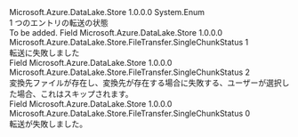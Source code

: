 <Type Name="SingleChunkStatus" FullName="Microsoft.Azure.DataLake.Store.FileTransfer.SingleChunkStatus">
  <TypeSignature Language="C#" Value="public enum SingleChunkStatus" />
  <TypeSignature Language="ILAsm" Value=".class public auto ansi sealed SingleChunkStatus extends System.Enum" />
  <TypeSignature Language="DocId" Value="T:Microsoft.Azure.DataLake.Store.FileTransfer.SingleChunkStatus" />
  <TypeSignature Language="VB.NET" Value="Public Enum SingleChunkStatus" />
  <TypeSignature Language="F#" Value="type SingleChunkStatus = " />
  <AssemblyInfo>
    <AssemblyName>Microsoft.Azure.DataLake.Store</AssemblyName>
    <AssemblyVersion>1.0.0.0</AssemblyVersion>
  </AssemblyInfo>
  <Base>
    <BaseTypeName>System.Enum</BaseTypeName>
  </Base>
  <Docs>
    <summary>
            1 つのエントリの転送の状態
            </summary>
    <remarks>To be added.</remarks>
  </Docs>
  <Members>
    <Member MemberName="Failed">
      <MemberSignature Language="C#" Value="Failed" />
      <MemberSignature Language="ILAsm" Value=".field public static literal valuetype Microsoft.Azure.DataLake.Store.FileTransfer.SingleChunkStatus Failed = int32(1)" />
      <MemberSignature Language="DocId" Value="F:Microsoft.Azure.DataLake.Store.FileTransfer.SingleChunkStatus.Failed" />
      <MemberSignature Language="VB.NET" Value="Failed" />
      <MemberSignature Language="F#" Value="Failed = 1" Usage="Microsoft.Azure.DataLake.Store.FileTransfer.SingleChunkStatus.Failed" />
      <MemberType>Field</MemberType>
      <AssemblyInfo>
        <AssemblyName>Microsoft.Azure.DataLake.Store</AssemblyName>
        <AssemblyVersion>1.0.0.0</AssemblyVersion>
      </AssemblyInfo>
      <ReturnValue>
        <ReturnType>Microsoft.Azure.DataLake.Store.FileTransfer.SingleChunkStatus</ReturnType>
      </ReturnValue>
      <MemberValue>1</MemberValue>
      <Docs>
        <summary>
            転送に失敗しました
            </summary>
      </Docs>
    </Member>
    <Member MemberName="Skipped">
      <MemberSignature Language="C#" Value="Skipped" />
      <MemberSignature Language="ILAsm" Value=".field public static literal valuetype Microsoft.Azure.DataLake.Store.FileTransfer.SingleChunkStatus Skipped = int32(2)" />
      <MemberSignature Language="DocId" Value="F:Microsoft.Azure.DataLake.Store.FileTransfer.SingleChunkStatus.Skipped" />
      <MemberSignature Language="VB.NET" Value="Skipped" />
      <MemberSignature Language="F#" Value="Skipped = 2" Usage="Microsoft.Azure.DataLake.Store.FileTransfer.SingleChunkStatus.Skipped" />
      <MemberType>Field</MemberType>
      <AssemblyInfo>
        <AssemblyName>Microsoft.Azure.DataLake.Store</AssemblyName>
        <AssemblyVersion>1.0.0.0</AssemblyVersion>
      </AssemblyInfo>
      <ReturnValue>
        <ReturnType>Microsoft.Azure.DataLake.Store.FileTransfer.SingleChunkStatus</ReturnType>
      </ReturnValue>
      <MemberValue>2</MemberValue>
      <Docs>
        <summary>
            変換先ファイルが存在し、変換先が存在する場合に失敗する、ユーザーが選択した場合、これはスキップされます。
            </summary>
      </Docs>
    </Member>
    <Member MemberName="Successful">
      <MemberSignature Language="C#" Value="Successful" />
      <MemberSignature Language="ILAsm" Value=".field public static literal valuetype Microsoft.Azure.DataLake.Store.FileTransfer.SingleChunkStatus Successful = int32(0)" />
      <MemberSignature Language="DocId" Value="F:Microsoft.Azure.DataLake.Store.FileTransfer.SingleChunkStatus.Successful" />
      <MemberSignature Language="VB.NET" Value="Successful" />
      <MemberSignature Language="F#" Value="Successful = 0" Usage="Microsoft.Azure.DataLake.Store.FileTransfer.SingleChunkStatus.Successful" />
      <MemberType>Field</MemberType>
      <AssemblyInfo>
        <AssemblyName>Microsoft.Azure.DataLake.Store</AssemblyName>
        <AssemblyVersion>1.0.0.0</AssemblyVersion>
      </AssemblyInfo>
      <ReturnValue>
        <ReturnType>Microsoft.Azure.DataLake.Store.FileTransfer.SingleChunkStatus</ReturnType>
      </ReturnValue>
      <MemberValue>0</MemberValue>
      <Docs>
        <summary>
            転送が失敗しました。
            </summary>
      </Docs>
    </Member>
  </Members>
</Type>